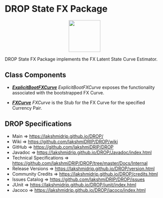 # DROP State FX Package

<p align="center"><img src="https://github.com/lakshmiDRIP/DROP/blob/master/DRIP_Logo.gif?raw=true" width="100"></p>

DROP State FX Package implements the FX Latent State Curve Estimator.


## Class Components

 * [***ExplicitBootFXCurve***](https://github.com/lakshmiDRIP/DROP/tree/master/src/main/java/org/drip/state/fx/ExplicitBootFXCurve.java)
 <i>ExplicitBootFXCurve</i> exposes the functionality associated with the bootstrapped FX Curve.

 * [***FXCurve***](https://github.com/lakshmiDRIP/DROP/tree/master/src/main/java/org/drip/state/fx/FXCurve.java)
 <i>FXCurve</i> is the Stub for the FX Curve for the specified Currency Pair.


## DROP Specifications

 * Main                     => https://lakshmidrip.github.io/DROP/
 * Wiki                     => https://github.com/lakshmiDRIP/DROP/wiki
 * GitHub                   => https://github.com/lakshmiDRIP/DROP
 * Javadoc                  => https://lakshmidrip.github.io/DROP/Javadoc/index.html
 * Technical Specifications => https://github.com/lakshmiDRIP/DROP/tree/master/Docs/Internal
 * Release Versions         => https://lakshmidrip.github.io/DROP/version.html
 * Community Credits        => https://lakshmidrip.github.io/DROP/credits.html
 * Issues Catalog           => https://github.com/lakshmiDRIP/DROP/issues
 * JUnit                    => https://lakshmidrip.github.io/DROP/junit/index.html
 * Jacoco                   => https://lakshmidrip.github.io/DROP/jacoco/index.html
